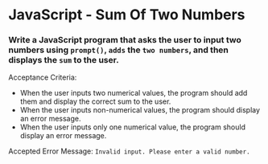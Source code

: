 # JavaScript - Sum Of Two Numbers

### Write a JavaScript program that asks the user to input two numbers using `prompt()`, `adds` the `two numbers`, and then displays the `sum` to the user.

Acceptance Criteria:

- When the user inputs two numerical values, the program should add them and display the correct sum to the user.
- When the user inputs non-numerical values, the program should display an error message.
- When the user inputs only one numerical value, the program should display an error message.

Accepted Error Message: `Invalid input. Please enter a valid number.`
